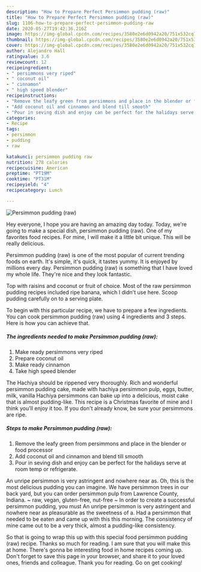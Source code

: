 ```yaml
---
description: "How to Prepare Perfect Persimmon pudding (raw)"
title: "How to Prepare Perfect Persimmon pudding (raw)"
slug: 1106-how-to-prepare-perfect-persimmon-pudding-raw
date: 2020-05-27T19:42:36.216Z
image: https://img-global.cpcdn.com/recipes/3580e2e6d0942a20/751x532cq70/persimmon-pudding-raw-recipe-main-photo.jpg
thumbnail: https://img-global.cpcdn.com/recipes/3580e2e6d0942a20/751x532cq70/persimmon-pudding-raw-recipe-main-photo.jpg
cover: https://img-global.cpcdn.com/recipes/3580e2e6d0942a20/751x532cq70/persimmon-pudding-raw-recipe-main-photo.jpg
author: Alejandro Hall
ratingvalue: 3.6
reviewcount: 12
recipeingredient:
- " persimmons very riped"
- " coconut oil"
- " cinnamon"
- " high speed blender"
recipeinstructions:
- "Remove the leafy green from persimmons and place in the blender or food processor"
- "Add coconut oil and cinnamon and blend till smooth"
- "Pour in seving dish and enjoy can be perfect for the halidays serve at room temp or refrigerate."
categories:
- Recipe
tags:
- persimmon
- pudding
- raw

katakunci: persimmon pudding raw 
nutrition: 278 calories
recipecuisine: American
preptime: "PT19M"
cooktime: "PT31M"
recipeyield: "4"
recipecategory: Lunch

---
```



![Persimmon pudding (raw)](https://img-global.cpcdn.com/recipes/3580e2e6d0942a20/751x532cq70/persimmon-pudding-raw-recipe-main-photo.jpg)

Hey everyone, I hope you are having an amazing day today. Today, we're going to make a special dish, persimmon pudding (raw). One of my favorites food recipes. For mine, I will make it a little bit unique. This will be really delicious.

Persimmon pudding (raw) is one of the most popular of current trending foods on earth. It's simple, it's quick, it tastes yummy. It is enjoyed by millions every day. Persimmon pudding (raw) is something that I have loved my whole life. They're nice and they look fantastic.

Top with raisins and coconut or fruit of choice. Most of the raw persimmon pudding recipes included ripe banana, which I didn&#39;t use here. Scoop pudding carefully on to a serving plate.


To begin with this particular recipe, we have to prepare a few ingredients. You can cook persimmon pudding (raw) using 4 ingredients and 3 steps. Here is how you can achieve that.

<!--inarticleads1-->

##### The ingredients needed to make Persimmon pudding (raw):

1. Make ready  persimmons very riped
1. Prepare  coconut oil
1. Make ready  cinnamon
1. Take  high speed blender


The Hachiya should be rippened very thoroughly. Rich and wonderful persimmon pudding cake, made with hachiya persimmon pulp, eggs, butter, milk, vanilla Hachiya persimmons can bake up into a delicious, moist cake that is almost pudding-like. This recipe is a Christmas favorite of mine and I think you&#39;ll enjoy it too. If you don&#39;t already know, be sure your persimmons are ripe. 

<!--inarticleads2-->

##### Steps to make Persimmon pudding (raw):

1. Remove the leafy green from persimmons and place in the blender or food processor
1. Add coconut oil and cinnamon and blend till smooth
1. Pour in seving dish and enjoy can be perfect for the halidays serve at room temp or refrigerate.


An unripe persimmon is very astringent and nowhere near as. Oh, this is the most delicious pudding you can imagine. We have persimmon trees in our back yard, but you can order persimmon pulp from Lawrence County, Indiana. ~ raw, vegan, gluten-free, nut-free ~ In order to create a successful persimmon pudding, you must An unripe persimmon is very astringent and nowhere near as pleasurable as the sweetness of a. Had a persimmon that needed to be eaten and came up with this this morning. The consistency of mine came out to be a very thick, almost a pudding-like consistency. 

So that is going to wrap this up with this special food persimmon pudding (raw) recipe. Thanks so much for reading. I am sure that you will make this at home. There's gonna be interesting food in home recipes coming up. Don't forget to save this page in your browser, and share it to your loved ones, friends and colleague. Thank you for reading. Go on get cooking!

